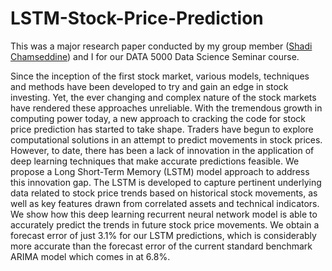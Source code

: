 # LSTM-Stock-Price-Prediction

This was a major research paper conducted by my group member ([Shadi Chamseddine](https://github.com/ShadoC3)) and I for our DATA 5000 Data Science Seminar course.

Since the inception of the first stock market, various models, techniques and methods have been developed to try and gain an edge in stock investing. Yet, the ever changing and
complex nature of the stock markets have rendered these approaches unreliable. With the tremendous growth in computing power today, a new approach to cracking the code for stock price prediction has started to take shape. Traders have begun to explore computational solutions in an attempt to predict movements in stock prices. However, to date, there has been a lack of innovation in the application of deep learning techniques that make accurate predictions feasible. We propose a Long Short-Term Memory (LSTM) model approach to address this innovation gap. The LSTM is developed to capture pertinent underlying data related to stock price trends based on historical stock movements, as well as key features drawn from correlated assets and technical indicators. We show how this deep learning recurrent neural network model is able to accurately predict the trends in future stock price movements. We obtain a forecast error of just 3.1% for our LSTM predictions, which is considerably more accurate than the forecast error of the current standard benchmark ARIMA model which comes in at 6.8%.

